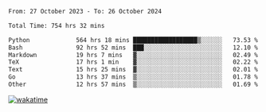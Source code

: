 <!--START_SECTION:waka-->

```txt
From: 27 October 2023 - To: 26 October 2024

Total Time: 754 hrs 32 mins

Python             564 hrs 18 mins ██████████████████▒░░░░░░   73.53 %
Bash               92 hrs 52 mins  ███░░░░░░░░░░░░░░░░░░░░░░   12.10 %
Markdown           19 hrs 7 mins   ▓░░░░░░░░░░░░░░░░░░░░░░░░   02.49 %
TeX                17 hrs 1 min    ▓░░░░░░░░░░░░░░░░░░░░░░░░   02.22 %
Text               15 hrs 25 mins  ▓░░░░░░░░░░░░░░░░░░░░░░░░   02.01 %
Go                 13 hrs 37 mins  ▒░░░░░░░░░░░░░░░░░░░░░░░░   01.78 %
Other              12 hrs 57 mins  ▒░░░░░░░░░░░░░░░░░░░░░░░░   01.69 %
```

<!--END_SECTION:waka-->
[![wakatime](https://wakatime.com/badge/user/5f89a63a-5294-4958-ad30-2b3455e63f2a.svg)](https://wakatime.com/@5f89a63a-5294-4958-ad30-2b3455e63f2a)
